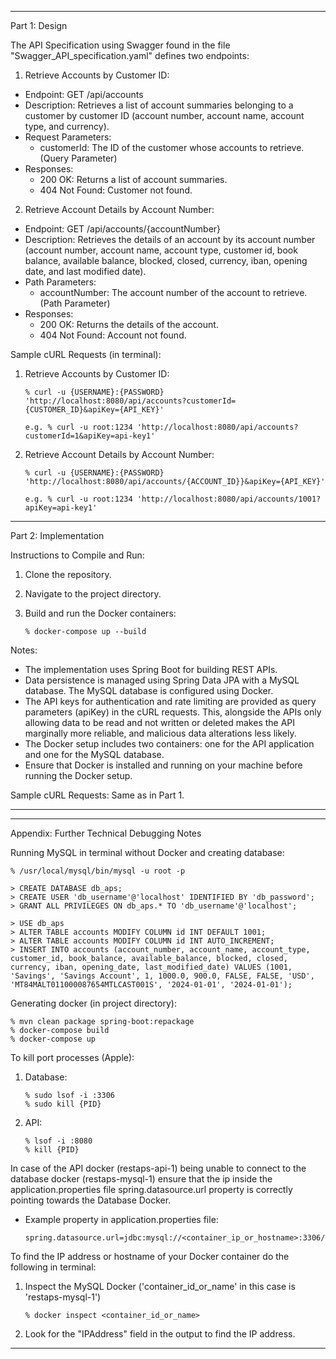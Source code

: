 
----------------------------------------

Part 1: Design

The API Specification using Swagger found in the file "Swagger_API_specification.yaml" defines two endpoints:

 1. Retrieve Accounts by Customer ID:
   - Endpoint: GET /api/accounts
   - Description: Retrieves a list of account summaries belonging to a customer by customer ID (account number, account name, account type, and currency).
   - Request Parameters:
     - customerId: The ID of the customer whose accounts to retrieve. (Query Parameter)
   - Responses:
     - 200 OK: Returns a list of account summaries.
     - 404 Not Found: Customer not found.
 2. Retrieve Account Details by Account Number:
   - Endpoint: GET /api/accounts/{accountNumber}
   - Description: Retrieves the details of an account by its account number (account number, account name, account type, customer id, book balance, available balance, blocked, closed, currency, iban, opening date, and last modified date).
   - Path Parameters:
      - accountNumber: The account number of the account to retrieve. (Path Parameter)
   - Responses:
     - 200 OK: Returns the details of the account.
     - 404 Not Found: Account not found.

Sample cURL Requests (in terminal):
 1. Retrieve Accounts by Customer ID:
    
        % curl -u {USERNAME}:{PASSWORD} 'http://localhost:8080/api/accounts?customerId={CUSTOMER_ID}&apiKey={API_KEY}'

        e.g. % curl -u root:1234 'http://localhost:8080/api/accounts?customerId=1&apiKey=api-key1'

 2. Retrieve Account Details by Account Number:

        % curl -u {USERNAME}:{PASSWORD} 'http://localhost:8080/api/accounts/{ACCOUNT_ID}}&apiKey={API_KEY}'

        e.g. % curl -u root:1234 'http://localhost:8080/api/accounts/1001?apiKey=api-key1'

----------------------------------------

Part 2: Implementation

Instructions to Compile and Run:
 1. Clone the repository.
 2. Navigate to the project directory.
 3. Build and run the Docker containers:

        % docker-compose up --build

Notes:
 - The implementation uses Spring Boot for building REST APIs.
 - Data persistence is managed using Spring Data JPA with a MySQL database. The MySQL database is configured using Docker.
 - The API keys for authentication and rate limiting are provided as query parameters (apiKey) in the cURL requests. This, alongside the APIs only allowing data to be read and not written or deleted makes the API marginally more reliable, and malicious data alterations less likely.
 - The Docker setup includes two containers: one for the API application and one for the MySQL database.
 - Ensure that Docker is installed and running on your machine before running the Docker setup.

Sample cURL Requests: Same as in Part 1.

----------------------------------------

----------------------------------------

Appendix: Further Technical Debugging Notes

Running MySQL in terminal without Docker and creating database:

    % /usr/local/mysql/bin/mysql -u root -p

    > CREATE DATABASE db_aps;
    > CREATE USER 'db_username'@'localhost' IDENTIFIED BY 'db_password';
    > GRANT ALL PRIVILEGES ON db_aps.* TO 'db_username'@'localhost';

    > USE db_aps
    > ALTER TABLE accounts MODIFY COLUMN id INT DEFAULT 1001;
    > ALTER TABLE accounts MODIFY COLUMN id INT AUTO_INCREMENT;
    > INSERT INTO accounts (account_number, account_name, account_type, customer_id, book_balance, available_balance, blocked, closed, currency, iban, opening_date, last_modified_date) VALUES (1001, 'Savings', 'Savings Account', 1, 1000.0, 900.0, FALSE, FALSE, 'USD', 'MT84MALT011000087654MTLCAST001S', '2024-01-01', '2024-01-01');

Generating docker (in project directory):

    % mvn clean package spring-boot:repackage
    % docker-compose build
    % docker-compose up

To kill port processes (Apple):
1. Database:

       % sudo lsof -i :3306
       % sudo kill {PID}

2. API:

       % lsof -i :8080
       % kill {PID}

In case of the API docker (restaps-api-1) being unable to connect to the database docker (restaps-mysql-1) ensure that the ip inside the application.properties file spring.datasource.url property is correctly pointing towards the Database Docker.
 - Example property in application.properties file:

       spring.datasource.url=jdbc:mysql://<container_ip_or_hostname>:3306/db_aps 

To find the IP address or hostname of your Docker container do the following in terminal:
1. Inspect the MySQL Docker ('container_id_or_name' in this case is 'restaps-mysql-1')

       % docker inspect <container_id_or_name>

2. Look for the "IPAddress" field in the output to find the IP address.

----------------------------------------